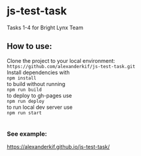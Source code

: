 # js-test-task
Tasks 1-4 for Bright Lynx Team
## How to use:
Clone the project to your local environment: <br>
`https://github.com/alexanderkif/js-test-task.git` <br>
Install dependencies with <br>
`npm install` <br>
to build without running <br>
`npm run build` <br>
to deploy to gh-pages use <br>
`npm run deploy`<br>
to run local dev server use <br>
`npm run start`<br>
#
### See example:<br>
https://alexanderkif.github.io/js-test-task/